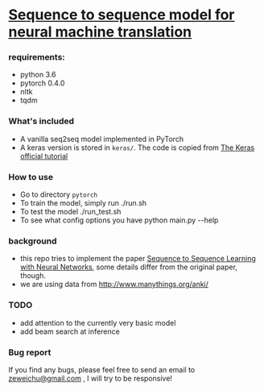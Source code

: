 # [Sequence to sequence model for neural machine translation](https://github.com/ZeweiChu/nmt-seq2seq)

### requirements: 
- python 3.6
- pytorch 0.4.0
- nltk
- tqdm

### What's included
- A vanilla seq2seq model implemented in PyTorch
- A keras version is stored in ```keras/```. The code is copied from [The Keras official tutorial](https://github.com/keras-team/keras/blob/master/examples/lstm_seq2seq.py)

### How to use
- Go to directory ```pytorch```
- To train the model, simply run
	./run.sh
- To test the model
	./run_test.sh
- To see what config options you have
	python main.py --help


### background 
- this repo tries to implement the paper [Sequence to Sequence Learning with Neural Networks](https://arxiv.org/abs/1409.3215), some details differ from the original paper, though. 
- we are using data from http://www.manythings.org/anki/

### TODO
- add attention to the currently very basic model
- add beam search at inference 


### Bug report
If you find any bugs, please feel free to send an email to zeweichu@gmail.com , I will try to be responsive!